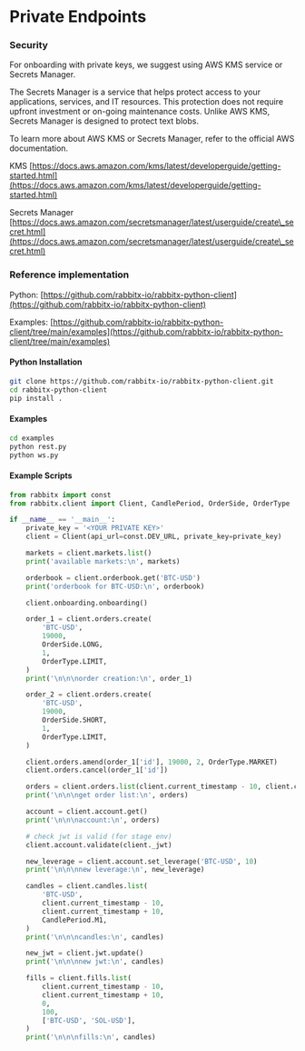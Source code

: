 # Private Endpoints

### Security

For onboarding with private keys, we suggest using AWS KMS service or Secrets Manager.&#x20;

The Secrets Manager is a service that helps protect access to your applications, services, and IT resources. This protection does not require upfront investment or on-going maintenance costs. Unlike AWS KMS, Secrets Manager is designed to protect text blobs.

To learn more about AWS KMS or Secrets Manager, refer to the official AWS documentation.

KMS [https://docs.aws.amazon.com/kms/latest/developerguide/getting-started.html](https://docs.aws.amazon.com/kms/latest/developerguide/getting-started.html)

Secrets Manager [https://docs.aws.amazon.com/secretsmanager/latest/userguide/create\_secret.html](https://docs.aws.amazon.com/secretsmanager/latest/userguide/create\_secret.html)

### Reference implementation

Python: [https://github.com/rabbitx-io/rabbitx-python-client](https://github.com/rabbitx-io/rabbitx-python-client)

Examples: [https://github.com/rabbitx-io/rabbitx-python-client/tree/main/examples](https://github.com/rabbitx-io/rabbitx-python-client/tree/main/examples)

#### Python Installation

```bash
git clone https://github.com/rabbitx-io/rabbitx-python-client.git
cd rabbitx-python-client
pip install .
```

#### Examples

```bash
cd examples
python rest.py
python ws.py
```

#### Example Scripts

```python
from rabbitx import const
from rabbitx.client import Client, CandlePeriod, OrderSide, OrderType

if __name__ == '__main__':
    private_key = '<YOUR PRIVATE KEY>'
    client = Client(api_url=const.DEV_URL, private_key=private_key)

    markets = client.markets.list()
    print('available markets:\n', markets)

    orderbook = client.orderbook.get('BTC-USD')
    print('orderbook for BTC-USD:\n', orderbook)

    client.onboarding.onboarding()

    order_1 = client.orders.create(
        'BTC-USD',
        19000,
        OrderSide.LONG,
        1,
        OrderType.LIMIT,
    )
    print('\n\n\norder creation:\n', order_1)

    order_2 = client.orders.create(
        'BTC-USD',
        19000,
        OrderSide.SHORT,
        1,
        OrderType.LIMIT,
    )

    client.orders.amend(order_1['id'], 19000, 2, OrderType.MARKET)
    client.orders.cancel(order_1['id'])

    orders = client.orders.list(client.current_timestamp - 10, client.current_timestamp + 10)
    print('\n\n\nget order list:\n', orders)

    account = client.account.get()
    print('\n\n\naccount:\n', orders)

    # check jwt is valid (for stage env)
    client.account.validate(client._jwt)

    new_leverage = client.account.set_leverage('BTC-USD', 10)
    print('\n\n\nnew leverage:\n', new_leverage)

    candles = client.candles.list(
        'BTC-USD',
        client.current_timestamp - 10,
        client.current_timestamp + 10,
        CandlePeriod.M1,
    )
    print('\n\n\ncandles:\n', candles)

    new_jwt = client.jwt.update()
    print('\n\n\nnew jwt:\n', candles)

    fills = client.fills.list(
        client.current_timestamp - 10,
        client.current_timestamp + 10,
        0,
        100,
        ['BTC-USD', 'SOL-USD'],
    )
    print('\n\n\nfills:\n', candles)

```
